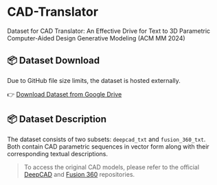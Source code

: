 # CAD-Translator
Dataset for CAD Translator: An Effective Drive for Text to 3D Parametric Computer-Aided Design Generative Modeling (ACM MM 2024)

## 📦 Dataset Download

Due to GitHub file size limits, the dataset is hosted externally.

👉 [Download Dataset from Google Drive](https://drive.google.com/file/d/1tUnysJY7JIh7yE4huJP-tWDG9cV0qF5X/view?usp=drive_link)

## 📦 Dataset Description

The dataset consists of two subsets: `deepcad_txt` and `fusion_360_txt`.  
Both contain CAD parametric sequences in vector form along with their corresponding textual descriptions.

> To access the original CAD models, please refer to the official [DeepCAD](https://github.com/ChrisWu1997/DeepCAD) and [Fusion 360]((https://github.com/AutodeskAILab/Fusion360GalleryDataset)) repositories.

